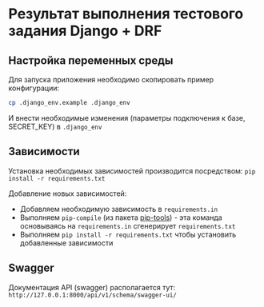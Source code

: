 # Результат выполнения тестового задания Django + DRF

## Настройка переменных среды

Для запуска приложения необходимо скопировать пример конфигурации:

```sh
cp .django_env.example .django_env
```

И внести необходимые изменения (параметры подключения к базе, SECRET_KEY) в `.django_env`


## Зависимости

Установка необходимых зависимостей производится посредством: `pip install -r requirements.txt`

Добавление новых зависимостей: 

- Добавляем необходимую зависимость в `requirements.in`
- Выполняем `pip-compile` (из пакета [pip-tools](https://pypi.org/project/pip-tools/)) - эта команда основываясь на `requirements.in` сгенерирует `requirements.txt`
- Выполняем `pip install -r requirements.txt` чтобы установить добавленные зависимости


## Swagger

Документация API (swagger) располагается тут: `http://127.0.0.1:8000/api/v1/schema/swagger-ui/`